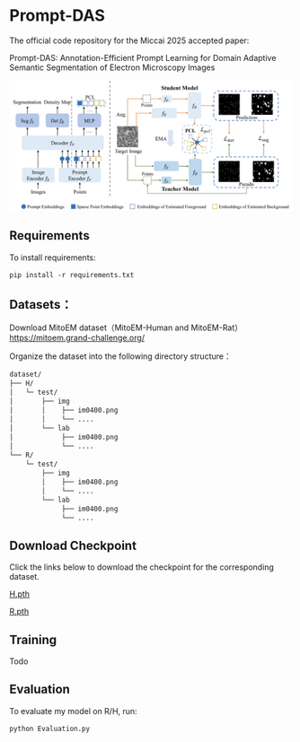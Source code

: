 # Prompt-DAS
The official code repository for the Miccai 2025 accepted paper:

Prompt-DAS: Annotation-Efficient Prompt Learning for Domain Adaptive Semantic Segmentation of Electron Microscopy Images

<!-- This repository is the official implementation of [My Paper Title](https://arxiv.org/abs/2030.12345).  -->

<!-- >📋  Optional: include a graphic explaining your approach/main result, bibtex entry, link to demos, blog posts and tutorials -->
![图片alt](assets/fig1.png )
## Requirements

To install requirements:

```setup
pip install -r requirements.txt
```

## Datasets：
Download MitoEM dataset（MitoEM-Human and MitoEM-Rat）https://mitoem.grand-challenge.org/

Organize the dataset into the following directory structure：  

```plaintext
dataset/
├── H/            
│   └─ test/              
│       ├── img
│       │    ├── im0400.png
│       │    └── ....
│       └── lab
│            ├── im0400.png
│            └── ....
└── R/                  
    └─ test/
        ├── img
        │    ├── im0400.png
        │    └── ....
        └── lab
             ├── im0400.png
             └── ....

```
## Download Checkpoint
Click the links below to download the checkpoint for the corresponding dataset.

[H.pth](https://pan.baidu.com/s/1DBBxVu3V4OQT8_M3hKAJWA?pwd=shmk)

[R.pth](https://pan.baidu.com/s/1R66efgyDYessGQ_pWjQGLw?pwd=ynkv)

## Training
Todo
<!-- To train the model(s) in the paper, run this command:

```train
python train.py --input-data <path_to_data> --alpha 10 --beta 20
```

>📋  Describe how to train the models, with example commands on how to train the models in your paper, including the full training procedure and appropriate hyperparameters. -->

## Evaluation
To evaluate my model on R/H, run:

```eval
python Evaluation.py
```

<!-- >📋  Describe how to evaluate the trained models on benchmarks reported in the paper, give commands that produce the results (section below). -->

<!-- ## Pre-trained Models -->

<!-- You can download pretrained models here:

- [My awesome model](https://drive.google.com/mymodel.pth) trained on ImageNet using parameters x,y,z. 

>📋  Give a link to where/how the pretrained models can be downloaded and how they were trained (if applicable).  Alternatively you can have an additional column in your results table with a link to the models. -->

<!-- ## Results

Our model achieves the following performance on :

### [Image Classification on ImageNet](https://paperswithcode.com/sota/image-classification-on-imagenet)

| Model name       | Top 1 Accuracy | Top 5 Accuracy |
| ---------------- | -------------- | -------------- |
| My awesome model | 85%            | 95%            |

>📋  Include a table of results from your paper, and link back to the leaderboard for clarity and context. If your main result is a figure, include that figure and link to the command or notebook to reproduce it.  -->


<!-- ## Contributing

>📋  Pick a licence and describe how to contribute to your code repository.  -->
